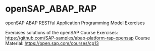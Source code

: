 # openSAP_ABAP_RAP
openSAP ABAP RESTful Application Programming Model Exercises

Exercises solutions of the openSAP Course
Exercises: https://github.com/SAP-samples/abap-platform-rap-opensap
Course Material: https://open.sap.com/courses/cp13
